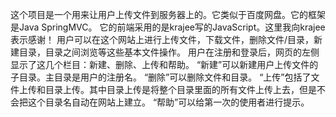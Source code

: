 这个项目是一个用来让用户上传文件到服务器上的。它类似于百度网盘。它的框架是Java SpringMVC。
它的前端采用的是krajee写的JavaScript。这里我向krajee表示感谢！
用户可以在这个网站上进行上传文件，下载文件，删除文件/目录，新建目录，目录之间浏览等这些基本文件操作。
用户在注册和登录后，网页的左侧显示了这几个栏目：新建、删除、上传和帮助。
“新建”可以新建用户上传文件的子目录。主目录是用户的注册名。
“删除”可以删除文件和目录。
“上传”包括了文件上传和目录上传。其中目录上传是将整个目录里面的所有文件上传上去，但是不会把这个目录名自动在网站上建立。
“帮助”可以给第一次的使用者进行提示。